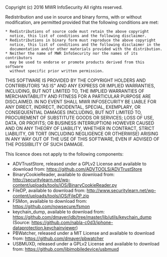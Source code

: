 
Copyright (c) 2016 MWR InfoSecurity
All rights reserved.

Redistribution and use in source and binary forms, with or without
modification, are permitted provided that the following conditions are met:

    * Redistributions of source code must retain the above copyright
      notice, this list of conditions and the following disclaimer.
    * Redistributions in binary form must reproduce the above copyright
      notice, this list of conditions and the following disclaimer in the
      documentation and/or other materials provided with the distribution.
    * Neither the name of MWR InfoSecurity nor the names of its contributors
      may be used to endorse or promote products derived from this software
      without specific prior written permission.

THIS SOFTWARE IS PROVIDED BY THE COPYRIGHT HOLDERS AND CONTRIBUTORS "AS IS" AND
ANY EXPRESS OR IMPLIED WARRANTIES, INCLUDING, BUT NOT LIMITED TO, THE IMPLIED
WARRANTIES OF MERCHANTABILITY AND FITNESS FOR A PARTICULAR PURPOSE ARE
DISCLAIMED. IN NO EVENT SHALL MWR INFOSECURITY BE LIABLE FOR ANY
DIRECT, INDIRECT, INCIDENTAL, SPECIAL, EXEMPLARY, OR CONSEQUENTIAL DAMAGES
(INCLUDING, BUT NOT LIMITED TO, PROCUREMENT OF SUBSTITUTE GOODS OR SERVICES;
LOSS OF USE, DATA, OR PROFITS; OR BUSINESS INTERRUPTION) HOWEVER CAUSED AND
ON ANY THEORY OF LIABILITY, WHETHER IN CONTRACT, STRICT LIABILITY, OR TORT
(INCLUDING NEGLIGENCE OR OTHERWISE) ARISING IN ANY WAY OUT OF THE USE OF THIS
SOFTWARE, EVEN IF ADVISED OF THE POSSIBILITY OF SUCH DAMAGE.


This licence does not apply to the following components:

- ADVTrustStore, released under a GPLv2 License and available to download from: https://github.com/ADVTOOLS/ADVTrustStore
- BinaryCookieReader, available to download from: http://securitylearn.net/wp-content/uploads/tools/iOS/BinaryCookieReader.py
- FileDP, available to download from: http://www.securitylearn.net/wp-content/uploads/tools/iOS/FileDP.zip
- FSMon, available to download from: https://github.com/nowsecure/fsmon
- keychain_dump, available to download from: https://github.com/dmayer/idb/tree/master/lib/utils/keychain_dump (Source: https://github.com/nabla-c0d3/iphone-dataprotection.keychainviewer)
- PBWatcher, released under a MIT License and available to download from: https://github.com/dmayer/pbwatcher
- USBMUXD, released under a GPLv2 License and available to download from: https://github.com/libimobiledevice/usbmuxd
